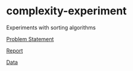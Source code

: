 # complexity-experiment
Experiments with sorting algorithms

[Problem Statement](https://docs.google.com/document/d/1V0oORER-K9z69PqIN6wnqCdHKLFmxqEvDGV7TB2PkKY/edit)

[Report](https://docs.google.com/document/d/1ixvBqJ8Ou_8lw7Jp_GtO5czMWiyuAkU3YfxihxteQUg/edit)

[Data](https://docs.google.com/spreadsheets/d/1JVGLnGMZRhRQUzsIgj7vXyebRMoOUcK51JssKJHVNJI/edit?usp=sharing)
